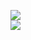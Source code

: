 [![](https://img.shields.io/badge/Made%20With-Github%20Spray-lightgrey.svg?style=for-the-badge&logo=github)](https://github.com/Annihil/github-spray#30942)  
[![](https://i.imgur.com/2DrTn0Z.gif)](https://github.com/Annihil/github-spray)